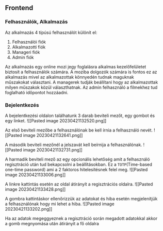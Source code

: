 ## Frontend

### Felhasználók, Alkalmazás

Az alkalmazás 4 típúsú felhasználót különít el:
1. Felhasználói fiók
2. Alkalmazotti fiók
3. Manageri fiók
4. Admin fiók

Az alkalmazás egy online mozi jegy foglalásra alkalmas kezelőfelületet biztosít a felhasználók számára. A moziba dolgozók számára is fontos ez az alkalmazás mivel az alkalmazottak könnyedén tudnak maguknak műszakokat választani. A managerek tudják beállítani hogy az alkalmazottak milyen műszakok közül választhatnak. Az admin felhasználó a filmekhez tud foglalható időpontot hozzáadni.


### Bejelentkezés

A bejelentkezési oldalon találhatunk 3 darab beviteli mezőt, egy gombot és egy linket.
![[Pasted image 20230421132520.png]]

Az első beviteli mezőbe a felhasználónak be kell írnia a felhasználó nevét.
![[Pasted image 20230421132641.png]]

A második beviteli mezőnél a jelszavát kell beírnija a felhasználónak.
![[Pasted image 20230421132731.png]]

A harmadik beviteli mező az egy opcionális lehetőség amit a felhasználó regisztráció után tud bekapcsolni a beállításokban. Ez a `TOTP`(Time-based one-time password) ami a 2 faktoros hitelesítésnek felel meg.
![[Pasted image 20230421133006.png]]

A linkre kattintás esetén az oldal átirányít a regisztrációs oldalra.
![[Pasted image 20230421133428.png]]

A gombra kattintáskor ellenőrizzük az adatokat és hiba esetén megjelenítjük a felhasználónak hogy mi lehet a hiba.
![[Pasted image 20230421133202.png]]

Ha az adatok megeggyeznek a regisztráció során megadott adatokkal akkor a gomb megnyomása után átírányit a fő oldalra